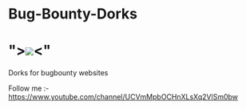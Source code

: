 # Bug-Bounty-Dorks
# "><IMG SRC=X ONERROR=ALERT(9)><" #
Dorks for bugbounty websites 

Follow me :- https://www.youtube.com/channel/UCVmMpbOCHnXLsXq2VlSm0bw
